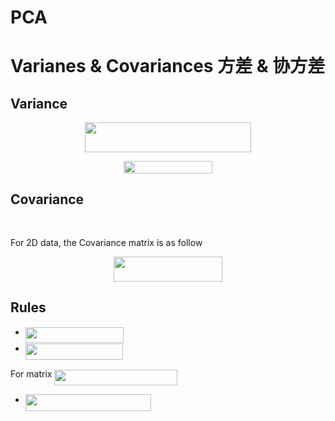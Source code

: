 # PCA

# Varianes & Covariances 方差 & 协方差
## Variance
<p align="center"><img src="/pca/tex/2c0023d97e0a0cd74c1618cc74f59e4a.svg?invert_in_darkmode&sanitize=true" align=middle width=266.968284pt height=47.60747145pt/></p>
<p align="center"><img src="/pca/tex/9f69ad824f6a6e2c37c1e6776151211d.svg?invert_in_darkmode&sanitize=true" align=middle width=141.76182405pt height=19.726228499999998pt/></p>

## Covariance
<p align="center"><img src="/pca/tex/87cc7434857420b0abe965cef61647ab.svg?invert_in_darkmode&sanitize=true" align=middle width=414.02777295pt height=17.031940199999998pt/></p>

For 2D data, the Covariance matrix is as follow
<p align="center"><img src="/pca/tex/d0d2ae380c0d5a39d1d9ba0f8452a6a1.svg?invert_in_darkmode&sanitize=true" align=middle width=173.8088847pt height=39.452455349999994pt/></p>

## Rules
* <img src="/pca/tex/8807d0472c4891ea38773c7e8fa97e55.svg?invert_in_darkmode&sanitize=true" align=middle width=156.70361354999997pt height=24.65753399999998pt/>
* <img src="/pca/tex/200f2e9e884fc1ac0451588e3164cbbb.svg?invert_in_darkmode&sanitize=true" align=middle width=156.45072464999998pt height=26.76175259999998pt/>

For matrix <img src="/pca/tex/c40a373054f74758866fb2c35baf329d.svg?invert_in_darkmode&sanitize=true" align=middle width=196.09738005pt height=24.65753399999998pt/>
* <img src="/pca/tex/ab091ab2d66cde1f6b86c44b9f80a9d7.svg?invert_in_darkmode&sanitize=true" align=middle width=201.58937039999998pt height=27.6567522pt/>
